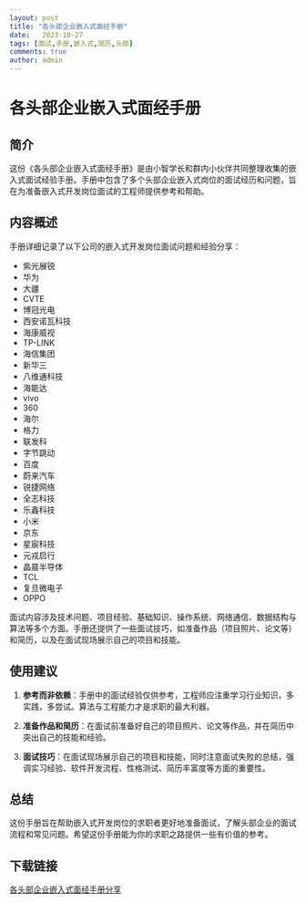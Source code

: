 ```yaml
---
layout: post
title: "各头部企业嵌入式面经手册"
date:   2023-10-27
tags: [面试,手册,嵌入式,简历,头部]
comments: true
author: admin
---
```

# 各头部企业嵌入式面经手册

## 简介

这份《各头部企业嵌入式面经手册》是由小智学长和群内小伙伴共同整理收集的嵌入式面试经验手册。手册中包含了多个头部企业嵌入式岗位的面试经历和问题，旨在为准备嵌入式开发岗位面试的工程师提供参考和帮助。

## 内容概述

手册详细记录了以下公司的嵌入式开发岗位面试问题和经验分享：

- 紫光展锐
- 华为
- 大疆
- CVTE
- 博冠光电
- 西安诺瓦科技
- 海康威视
- TP-LINK
- 海信集团
- 新华三
- 八维通科技
- 海能达
- vivo
- 360
- 海尔
- 格力
- 联发科
- 字节跳动
- 百度
- 蔚来汽车
- 锐捷网络
- 全志科技
- 乐鑫科技
- 小米
- 京东
- 星宸科技
- 元戎启行
- 晶晨半导体
- TCL
- 复旦微电子
- OPPO

面试内容涉及技术问题、项目经验、基础知识、操作系统、网络通信、数据结构与算法等多个方面。手册还提供了一些面试技巧，如准备作品（项目照片、论文等）和简历，以及在面试现场展示自己的项目和技能。

## 使用建议

1. **参考而非依赖**：手册中的面试经验仅供参考，工程师应注重学习行业知识，多实践，多尝试。算法与工程能力才是求职的最大利器。

2. **准备作品和简历**：在面试前准备好自己的项目照片、论文等作品，并在简历中突出自己的技能和经验。

3. **面试技巧**：在面试现场展示自己的项目和技能，同时注意面试失败的总结，强调实习经验、软件开发流程、性格测试、简历丰富度等方面的重要性。

## 总结

这份手册旨在帮助嵌入式开发岗位的求职者更好地准备面试，了解头部企业的面试流程和常见问题。希望这份手册能为你的求职之路提供一些有价值的参考。

## 下载链接

[各头部企业嵌入式面经手册分享](https://pan.quark.cn/s/83cfc943cc5b)